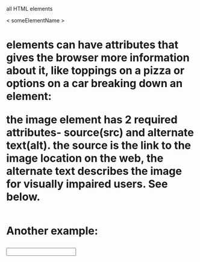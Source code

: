 all HTML elements

< someElementName >

<p>
<a>
<h1>

elements can have attributes that gives the browser more information about it, like toppings on a pizza or options on a car
breaking down an element: 

the image element has 2 required attributes- source(src) and alternate text(alt). the source is the link to the image location on the web, the alternate text describes the image for visually impaired users. See below. 

<img src="" alt="" > <!-- creates an image element, note that it self-closes -->

Another example: 

<input type="text" >  <!-- creates an input element, note that it self-closes -->

